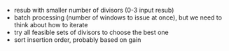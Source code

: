 - resub with smaller number of divisors (0-3 input resub)
 - batch processing (number of windows to issue at once), but we need to think about how to iterate
 - try all feasible sets of divisors to choose the best one
 - sort insertion order, probably based on gain